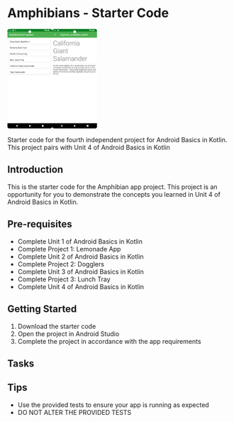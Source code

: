 Amphibians - Starter Code
==================================

<img src = "Screenshot_20230915_001817.jpg" width = 40%>

Starter code for the fourth independent project for Android Basics in Kotlin. This project pairs
with Unit 4 of Android Basics in Kotlin

Introduction
------------

This is the starter code for the Amphibian app project. This project is an opportunity for you to
demonstrate the concepts you learned in Unit 4 of Android Basics in Kotlin.

Pre-requisites
--------------

- Complete Unit 1 of Android Basics in Kotlin
- Complete Project 1: Lemonade App
- Complete Unit 2 of Android Basics in Kotlin
- Complete Project 2: Dogglers
- Complete Unit 3 of Android Basics in Kotlin
- Complete Project 3: Lunch Tray
- Complete Unit 4 of Android Basics in Kotlin

Getting Started
---------------

1. Download the starter code
2. Open the project in Android Studio
3. Complete the project in accordance with the app requirements


Tasks
---------------

Tips
----

- Use the provided tests to ensure your app is running as expected
- DO NOT ALTER THE PROVIDED TESTS

